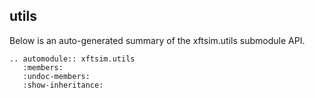 ## utils

Below is an auto-generated summary of the xftsim.utils submodule API.

```{eval-rst}
.. automodule:: xftsim.utils
   :members:
   :undoc-members:
   :show-inheritance:
```